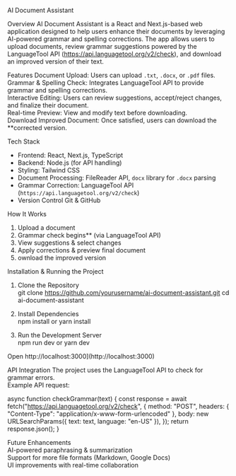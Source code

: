 AI Document Assistant 

Overview
AI Document Assistant is a React and Next.js-based web application designed to help users enhance their documents by leveraging AI-powered grammar and spelling corrections. The app allows users to upload documents, review grammar suggestions powered by the LanguageTool API (https://api.languagetool.org/v2/check), and download an improved version of their text.  

Features 
Document Upload: Users can upload `.txt`, `.docx`, or `.pdf` files.  
Grammar & Spelling Check: Integrates LanguageTool API to provide grammar and spelling corrections.  
Interactive Editing: Users can review suggestions, accept/reject changes, and finalize their document.  
Real-time Preview: View and modify text before downloading.  
Download Improved Document: Once satisfied, users can download the **corrected version.  

Tech Stack  
- Frontend: React, Next.js, TypeScript  
- Backend: Node.js (for API handling)  
- Styling: Tailwind CSS  
- Document Processing: FileReader API, `docx` library for `.docx` parsing  
- Grammar Correction: LanguageTool API (`https://api.languagetool.org/v2/check`)  
- Version Control Git & GitHub  

 How It Works  
1. Upload a document  
2. Grammar check begins** (via LanguageTool API)  
3. View suggestions & select changes  
4.  Apply corrections & preview final document  
5.  ownload the improved version  

Installation & Running the Project 
1. Clone the Repository  
git clone https://github.com/yourusername/ai-document-assistant.git
cd ai-document-assistant


2. Install Dependencies  
npm install
or
yarn install


3. Run the Development Server  
npm run dev
or
yarn dev

Open http://localhost:3000](http://localhost:3000)  

 API Integration 
The project uses the LanguageTool API to check for grammar errors.  
Example API request:  

async function checkGrammar(text) {
  const response = await fetch("https://api.languagetool.org/v2/check", {
    method: "POST",
    headers: { "Content-Type": "application/x-www-form-urlencoded" },
    body: new URLSearchParams({ text: text, language: "en-US" }),
  });
  return response.json();
}


 Future Enhancements  
AI-powered paraphrasing & summarization  
Support for more file formats (Markdown, Google Docs)  
UI improvements with real-time collaboration  
